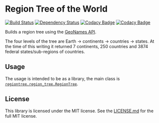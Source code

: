 # Region Tree of the World

[![Build Status](https://travis-ci.com/lynyus/geonames-region-tree.svg?token=3xSpCxqKzHnH2NXbgTwq&branch=master)](https://travis-ci.com/lynyus/geonames-region-tree)
[![Dependency Status](https://www.versioneye.com/user/projects/59a01799368b08003f17277e/badge.svg?style=flat-square)](https://www.versioneye.com/user/projects/59a01799368b08003f17277e)
[![Codacy Badge](https://api.codacy.com/project/badge/Grade/d8d949fa71ee4d188f1f97b58efcfff9)](https://www.codacy.com/app/lynyus/geonames-region-tree?utm_source=github.com&amp;utm_medium=referral&amp;utm_content=lynyus/geonames-region-tree&amp;utm_campaign=Badge_Grade)
[![Codacy Badge](https://api.codacy.com/project/badge/Coverage/d8d949fa71ee4d188f1f97b58efcfff9)](https://www.codacy.com/app/lynyus/geonames-region-tree?utm_source=github.com&utm_medium=referral&utm_content=lynyus/geonames-region-tree&utm_campaign=Badge_Coverage)

Builds a region tree using the [GeoNames API](http://www.geonames.org).

The four levels of the tree are Earth -> continents -> countries -> states.
At the time of this writing it returned 7 continents, 250 countries and 3874 federal states/sub-regions of countries.


## Usage

The usage is intended to be as a library, the main class is [`regiontree.region_tree.RegionTree`](regiontree/region_tree.py).



## License

This library is licensed under the MIT license. See the [LICENSE.md](LICENSE.md) for the full MIT license.
